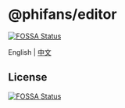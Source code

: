 # @phifans/editor
[![FOSSA Status](https://app.fossa.com/api/projects/git%2Bgithub.com%2FPhiFans%2Feditor.svg?type=shield)](https://app.fossa.com/projects/git%2Bgithub.com%2FPhiFans%2Feditor?ref=badge_shield)


English | [中文](README-zh_hans.md)


## License
[![FOSSA Status](https://app.fossa.com/api/projects/git%2Bgithub.com%2FPhiFans%2Feditor.svg?type=large)](https://app.fossa.com/projects/git%2Bgithub.com%2FPhiFans%2Feditor?ref=badge_large)